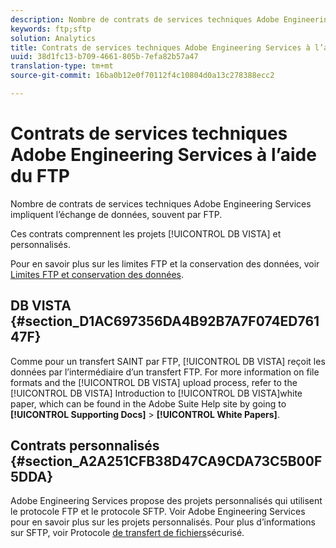 ```yaml
---
description: Nombre de contrats de services techniques Adobe Engineering Services impliquent l’échange de données, souvent par FTP.
keywords: ftp;sftp
solution: Analytics
title: Contrats de services techniques Adobe Engineering Services à l’aide du FTP
uuid: 38d1fc13-b709-4661-805b-7efa82b57a47
translation-type: tm+mt
source-git-commit: 16ba0b12e0f70112f4c10804d0a13c278388ecc2

---
```



# Contrats de services techniques Adobe Engineering Services à l’aide du FTP

Nombre de contrats de services techniques Adobe Engineering Services impliquent l’échange de données, souvent par FTP.

Ces contrats comprennent les projets [!UICONTROL DB VISTA] et personnalisés.

Pour en savoir plus sur les limites FTP et la conservation des données, voir [Limites FTP et conservation des données](/help/export/ftp-and-sftp/ftp-limits.md).

## DB VISTA {#section_D1AC697356DA4B92B7A7F074ED76147F}

Comme pour un transfert SAINT par FTP, [!UICONTROL DB VISTA] reçoit les données par l’intermédiaire d’un transfert FTP. For more information on file formats and the [!UICONTROL DB VISTA] upload process, refer to the [!UICONTROL DB VISTA] Introduction to [!UICONTROL DB VISTA]white paper, which can be found in the Adobe Suite Help site by going to **[!UICONTROL Supporting Docs]** &gt; **[!UICONTROL White Papers]**.

## Contrats personnalisés {#section_A2A251CFB38D47CA9CDA73C5B00F5DDA}

Adobe Engineering Services propose des projets personnalisés qui utilisent le protocole FTP et le protocole SFTP. Voir Adobe Engineering Services pour en savoir plus sur les projets personnalisés. Pour plus d’informations sur SFTP, voir Protocole [de transfert de fichiers](/help/export/ftp-and-sftp/c-sftp/ftp-sftp.md)sécurisé.
